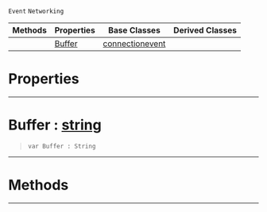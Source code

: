  `Event` `Networking`



|Methods|Properties|Base Classes|Derived Classes|
|---|---|---|---|
| |[ Buffer](receiveddataevent.md#buffer-zilch-engine-docum)|[connectionevent](connectionevent.md)| |


 #  Properties


---  
 #  Buffer : [string](../nada_base_types/string.md)

> 
> ``` lang=cpp, name=Nada
> var Buffer : String


---  
 #  Methods


---  
 

 
